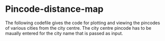 # Pincode-distance-map

The following codefile gives the code for plotting and viewing the pincodes of various cities from the city centre. The city centre pincode has to be maually entered for the city name that is passed as input. 
